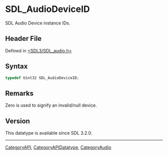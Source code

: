 # SDL_AudioDeviceID

SDL Audio Device instance IDs.

## Header File

Defined in [<SDL3/SDL_audio.h>](https://github.com/libsdl-org/SDL/blob/main/include/SDL3/SDL_audio.h)

## Syntax

```c
typedef Uint32 SDL_AudioDeviceID;
```

## Remarks

Zero is used to signify an invalid/null device.

## Version

This datatype is available since SDL 3.2.0.





----
[CategoryAPI](CategoryAPI), [CategoryAPIDatatype](CategoryAPIDatatype), [CategoryAudio](CategoryAudio)

